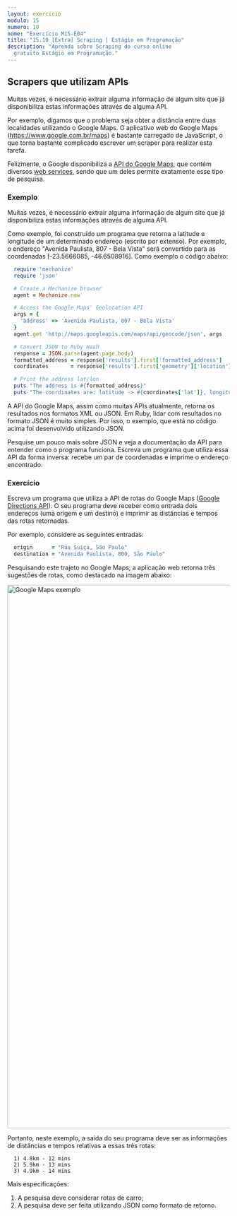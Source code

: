 ```yaml
---
layout: exercicio
modulo: 15
numero: 10
nome: "Exercício M15-E04"
title: "15.10 [Extra] Scraping | Estágio em Programação"
description: "Aprenda sobre Scraping do curso online
  gratuito Estágio em Programação."
---
```


## Scrapers que utilizam APIs

Muitas vezes, é necessário extrair alguma informação de algum site que já
disponibiliza estas informações através de alguma API.

Por exemplo, digamos que o problema seja obter a distância entre duas
localidades utilizando o Google Maps. O aplicativo web do Google Maps
(<https://www.google.com.br/maps>) é bastante carregado de JavaScript, o que
torna bastante complicado escrever um scraper para realizar esta tarefa.

Felizmente, o Google disponibiliza a
[API do Google Maps](https://developers.google.com/maps/), que contém diversos
[web services](https://developers.google.com/maps/web-services/overview),
sendo que um deles permite exatamente esse tipo de pesquisa.

### Exemplo

Muitas vezes, é necessário extrair alguma informação de algum site que já
disponibiliza estas informações através de alguma API.

Como exemplo, foi construído um programa que retorna a latitude e longitude de
um determinado endereço (escrito por extenso). Por exemplo, o endereço
"Avenida Paulista, 807 - Bela Vista" será convertido para as coordenadas
[-23.5666085, -46.6508916]. Como exemplo o código abaixo:

```ruby
  require 'mechanize'
  require 'json'

  # Create a Mechanize browser
  agent = Mechanize.new

  # Access the Google Maps' Geolocation API
  args = {
    'address' => 'Avenida Paulista, 807 - Bela Vista'
  }
  agent.get 'http://maps.googleapis.com/maps/api/geocode/json', args

  # Convert JSON to Ruby Hash
  response = JSON.parse(agent.page.body)
  formatted_address = response['results'].first['formatted_address']
  coordinates       = response['results'].first['geometry']['location']

  # Print the address lat/lon
  puts "The address is #{formatted_address}"
  puts "The coordinates are: latitude -> #{coordinates['lat']}, longitude -> #{coordinates['lng']}\n\n"
```
A API do Google Maps, assim como muitas APIs atualmente, retorna os resultados
nos formatos XML ou JSON. Em Ruby, lidar com resultados no formato JSON é
muito simples. Por isso, o exemplo, que está no código acima foi desenvolvido
utilizando JSON.

Pesquise um pouco mais sobre JSON e veja a documentação da API para entender
como o programa funciona. Escreva um programa que utiliza essa API da forma
inversa: recebe um par de coordenadas e imprime o endereço encontrado.

### Exercício

Escreva um programa que utiliza a API de rotas do Google Maps
([Google Directions API](https://developers.google.com/maps/documentation/directions/)).
O seu programa deve receber como entrada dois endereços
(uma origem e um destino) e imprimir as distâncias e tempos das rotas retornadas.

Por exemplo, considere as seguintes entradas:

```ruby
  origin      = "Rua Suíça, São Paulo"
  destination = "Avenida Paulista, 800, São Paulo"
```

Pesquisando este trajeto no Google Maps, a aplicação web retorna três sugestões
de rotas, como destacado na imagem abaixo:

<img src="{{ '/assets/images/aulas/m15_e04_google_maps.png' | absolute_url }}" alt="Google Maps exemplo" style="width: 1230px;">

Portanto, neste exemplo, a saída do seu programa deve ser as informações de
distâncias e tempos relativas a essas três rotas:

```
  1) 4.8km - 12 mins
  2) 5.9km - 13 mins
  3) 4.9km - 14 mins
```

Mais especificações:

  1. A pesquisa deve considerar rotas de carro;
  2. A pesquisa deve ser feita utilizando JSON como formato de retorno.
